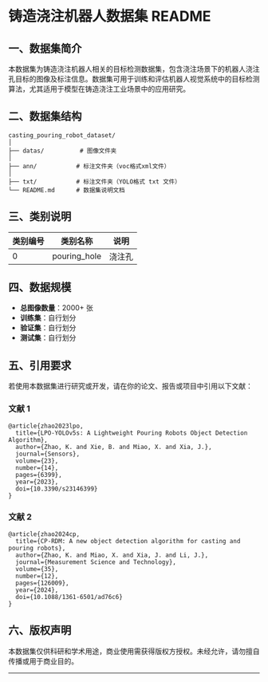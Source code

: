 # 铸造浇注机器人数据集 README  

## 一、数据集简介  
本数据集为铸造浇注机器人相关的目标检测数据集，包含浇注场景下的机器人浇注孔目标的图像及标注信息。数据集可用于训练和评估机器人视觉系统中的目标检测算法，尤其适用于模型在铸造浇注工业场景中的应用研究。  


## 二、数据集结构  
```
casting_pouring_robot_dataset/
│  
├── datas/          # 图像文件夹  
│  
├── ann/           # 标注文件夹（voc格式xml文件）  
│  
├── txt/           # 标注文件夹（YOLO格式 txt 文件）  
└── README.md      # 数据集说明文档  
```  


## 三、类别说明  
| 类别编号 | 类别名称               | 说明                          |  
|----------|------------------------|-------------------------------|  
| 0        | pouring_hole           | 浇注孔                  |  



## 四、数据规模  
- **总图像数量**：2000+ 张  
- **训练集**：自行划分  
- **验证集**：自行划分  
- **测试集**：自行划分  



## 五、引用要求  
若使用本数据集进行研究或开发，请在你的论文、报告或项目中引用以下文献：  


### 文献 1  
```
@article{zhao2023lpo,  
  title={LPO-YOLOv5s: A Lightweight Pouring Robots Object Detection Algorithm},  
  author={Zhao, K. and Xie, B. and Miao, X. and Xia, J.},  
  journal={Sensors},  
  volume={23},  
  number={14},  
  pages={6399},  
  year={2023},  
  doi={10.3390/s23146399}  
}  
```  


### 文献 2  
```
@article{zhao2024cp,  
  title={CP-RDM: A new object detection algorithm for casting and pouring robots},  
  author={Zhao, K. and Miao, X. and Xia, J. and Li, J.},  
  journal={Measurement Science and Technology},  
  volume={35},  
  number={12},  
  pages={126009},  
  year={2024},  
  doi={10.1088/1361-6501/ad76c6}  
}  
```  





## 六、版权声明  
本数据集仅供科研和学术用途，商业使用需获得版权方授权。未经允许，请勿擅自传播或用于商业目的。  

---  
